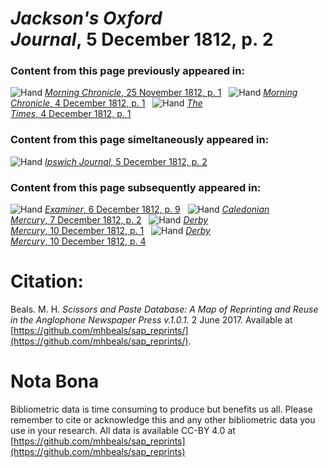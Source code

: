 # *Jackson's Oxford Journal*, 5 December 1812, p. 2  
  
### Content from this page previously appeared in:  
![Hand](http://scissorsandpaste.net/wp-content/uploads/2017/06/smallhandpointer.png) [*Morning Chronicle*, 25 November 1812, p. 1](https://mhbeals.github.io/sap_html/Morning-Chronicle/Morning-Chronicle-25-November-1812-p-1)  
![Hand](http://scissorsandpaste.net/wp-content/uploads/2017/06/smallhandpointer.png) [*Morning Chronicle*, 4 December 1812, p. 1](https://mhbeals.github.io/sap_html/Morning-Chronicle/Morning-Chronicle-4-December-1812-p-1)  
![Hand](http://scissorsandpaste.net/wp-content/uploads/2017/06/smallhandpointer.png) [*The Times*, 4 December 1812, p. 1](https://mhbeals.github.io/sap_html/The-Times/The-Times-4-December-1812-p-1)  
  
### Content from this page simeltaneously appeared in:  
![Hand](http://scissorsandpaste.net/wp-content/uploads/2017/06/smallhandpointer.png) [*Ipswich Journal*, 5 December 1812, p. 2](https://mhbeals.github.io/sap_html/Ipswich-Journal/Ipswich-Journal-5-December-1812-p-2)  
  
### Content from this page subsequently appeared in:  
![Hand](http://scissorsandpaste.net/wp-content/uploads/2017/06/smallhandpointer.png) [*Examiner*, 6 December 1812, p. 9](https://mhbeals.github.io/sap_html/Examiner/Examiner-6-December-1812-p-9)  
![Hand](http://scissorsandpaste.net/wp-content/uploads/2017/06/smallhandpointer.png) [*Caledonian Mercury*, 7 December 1812, p. 2](https://mhbeals.github.io/sap_html/Caledonian-Mercury/Caledonian-Mercury-7-December-1812-p-2)  
![Hand](http://scissorsandpaste.net/wp-content/uploads/2017/06/smallhandpointer.png) [*Derby Mercury*, 10 December 1812, p. 1](https://mhbeals.github.io/sap_html/Derby-Mercury/Derby-Mercury-10-December-1812-p-1)  
![Hand](http://scissorsandpaste.net/wp-content/uploads/2017/06/smallhandpointer.png) [*Derby Mercury*, 10 December 1812, p. 4](https://mhbeals.github.io/sap_html/Derby-Mercury/Derby-Mercury-10-December-1812-p-4)  


# Citation: 

Beals. M. H. *Scissors and Paste Database: A Map of Reprinting and Reuse in the Anglophone Newspaper Press v.1.0.1.* 2 June 2017. Available at [https://github.com/mhbeals/sap_reprints/](https://github.com/mhbeals/sap_reprints/). 

# Nota Bona

Bibliometric data is time consuming to produce but benefits us all. Please remember to cite or acknowledge this and any other bibliometric data you use in your research. All data is available CC-BY 4.0 at [https://github.com/mhbeals/sap_reprints](https://github.com/mhbeals/sap_reprints)